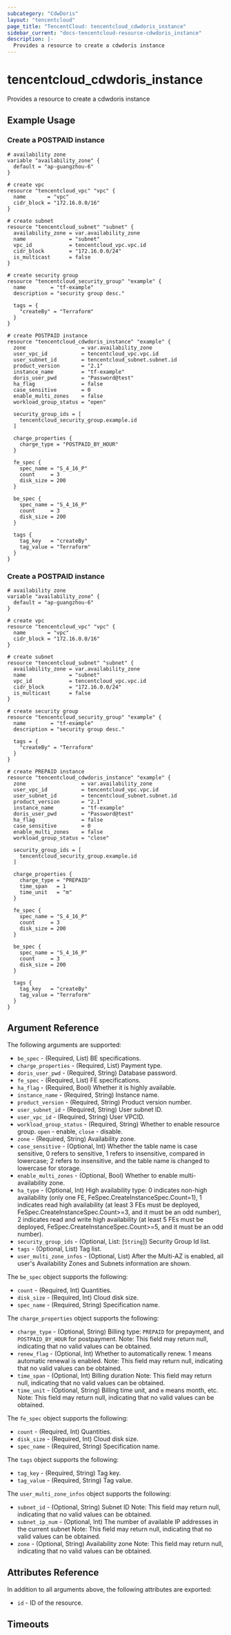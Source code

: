 ```yaml
---
subcategory: "CdwDoris"
layout: "tencentcloud"
page_title: "TencentCloud: tencentcloud_cdwdoris_instance"
sidebar_current: "docs-tencentcloud-resource-cdwdoris_instance"
description: |-
  Provides a resource to create a cdwdoris instance
---
```


# tencentcloud_cdwdoris_instance

Provides a resource to create a cdwdoris instance

## Example Usage

### Create a POSTPAID instance

```hcl
# availability zone
variable "availability_zone" {
  default = "ap-guangzhou-6"
}

# create vpc
resource "tencentcloud_vpc" "vpc" {
  name       = "vpc"
  cidr_block = "172.16.0.0/16"
}

# create subnet
resource "tencentcloud_subnet" "subnet" {
  availability_zone = var.availability_zone
  name              = "subnet"
  vpc_id            = tencentcloud_vpc.vpc.id
  cidr_block        = "172.16.0.0/24"
  is_multicast      = false
}

# create security group
resource "tencentcloud_security_group" "example" {
  name        = "tf-example"
  description = "security group desc."

  tags = {
    "createBy" = "Terraform"
  }
}

# create POSTPAID instance
resource "tencentcloud_cdwdoris_instance" "example" {
  zone                  = var.availability_zone
  user_vpc_id           = tencentcloud_vpc.vpc.id
  user_subnet_id        = tencentcloud_subnet.subnet.id
  product_version       = "2.1"
  instance_name         = "tf-example"
  doris_user_pwd        = "Password@test"
  ha_flag               = false
  case_sensitive        = 0
  enable_multi_zones    = false
  workload_group_status = "open"

  security_group_ids = [
    tencentcloud_security_group.example.id
  ]

  charge_properties {
    charge_type = "POSTPAID_BY_HOUR"
  }

  fe_spec {
    spec_name = "S_4_16_P"
    count     = 3
    disk_size = 200
  }

  be_spec {
    spec_name = "S_4_16_P"
    count     = 3
    disk_size = 200
  }

  tags {
    tag_key   = "createBy"
    tag_value = "Terraform"
  }
}
```

### Create a POSTPAID instance

```hcl
# availability zone
variable "availability_zone" {
  default = "ap-guangzhou-6"
}

# create vpc
resource "tencentcloud_vpc" "vpc" {
  name       = "vpc"
  cidr_block = "172.16.0.0/16"
}

# create subnet
resource "tencentcloud_subnet" "subnet" {
  availability_zone = var.availability_zone
  name              = "subnet"
  vpc_id            = tencentcloud_vpc.vpc.id
  cidr_block        = "172.16.0.0/24"
  is_multicast      = false
}

# create security group
resource "tencentcloud_security_group" "example" {
  name        = "tf-example"
  description = "security group desc."

  tags = {
    "createBy" = "Terraform"
  }
}

# create PREPAID instance
resource "tencentcloud_cdwdoris_instance" "example" {
  zone                  = var.availability_zone
  user_vpc_id           = tencentcloud_vpc.vpc.id
  user_subnet_id        = tencentcloud_subnet.subnet.id
  product_version       = "2.1"
  instance_name         = "tf-example"
  doris_user_pwd        = "Password@test"
  ha_flag               = false
  case_sensitive        = 0
  enable_multi_zones    = false
  workload_group_status = "close"

  security_group_ids = [
    tencentcloud_security_group.example.id
  ]

  charge_properties {
    charge_type = "PREPAID"
    time_span   = 1
    time_unit   = "m"
  }

  fe_spec {
    spec_name = "S_4_16_P"
    count     = 3
    disk_size = 200
  }

  be_spec {
    spec_name = "S_4_16_P"
    count     = 3
    disk_size = 200
  }

  tags {
    tag_key   = "createBy"
    tag_value = "Terraform"
  }
}
```

## Argument Reference

The following arguments are supported:

* `be_spec` - (Required, List) BE specifications.
* `charge_properties` - (Required, List) Payment type.
* `doris_user_pwd` - (Required, String) Database password.
* `fe_spec` - (Required, List) FE specifications.
* `ha_flag` - (Required, Bool) Whether it is highly available.
* `instance_name` - (Required, String) Instance name.
* `product_version` - (Required, String) Product version number.
* `user_subnet_id` - (Required, String) User subnet ID.
* `user_vpc_id` - (Required, String) User VPCID.
* `workload_group_status` - (Required, String) Whether to enable resource group. `open` - enable, `close` - disable.
* `zone` - (Required, String) Availability zone.
* `case_sensitive` - (Optional, Int) Whether the table name is case sensitive, 0 refers to sensitive, 1 refers to insensitive, compared in lowercase; 2 refers to insensitive, and the table name is changed to lowercase for storage.
* `enable_multi_zones` - (Optional, Bool) Whether to enable multi-availability zone.
* `ha_type` - (Optional, Int) High availability type: 0 indicates non-high availability (only one FE, FeSpec.CreateInstanceSpec.Count=1), 1 indicates read high availability (at least 3 FEs must be deployed, FeSpec.CreateInstanceSpec.Count>=3, and it must be an odd number), 2 indicates read and write high availability (at least 5 FEs must be deployed, FeSpec.CreateInstanceSpec.Count>=5, and it must be an odd number).
* `security_group_ids` - (Optional, List: [`String`]) Security Group Id list.
* `tags` - (Optional, List) Tag list.
* `user_multi_zone_infos` - (Optional, List) After the Multi-AZ is enabled, all user's Availability Zones and Subnets information are shown.

The `be_spec` object supports the following:

* `count` - (Required, Int) Quantities.
* `disk_size` - (Required, Int) Cloud disk size.
* `spec_name` - (Required, String) Specification name.

The `charge_properties` object supports the following:

* `charge_type` - (Optional, String) Billing type: `PREPAID` for prepayment, and `POSTPAID_BY_HOUR` for postpayment. Note: This field may return null, indicating that no valid values can be obtained.
* `renew_flag` - (Optional, Int) Whether to automatically renew. 1 means automatic renewal is enabled. Note: This field may return null, indicating that no valid values can be obtained.
* `time_span` - (Optional, Int) Billing duration Note: This field may return null, indicating that no valid values can be obtained.
* `time_unit` - (Optional, String) Billing time unit, and `m` means month, etc. Note: This field may return null, indicating that no valid values can be obtained.

The `fe_spec` object supports the following:

* `count` - (Required, Int) Quantities.
* `disk_size` - (Required, Int) Cloud disk size.
* `spec_name` - (Required, String) Specification name.

The `tags` object supports the following:

* `tag_key` - (Required, String) Tag key.
* `tag_value` - (Required, String) Tag value.

The `user_multi_zone_infos` object supports the following:

* `subnet_id` - (Optional, String) Subnet ID Note: This field may return null, indicating that no valid values can be obtained.
* `subnet_ip_num` - (Optional, Int) The number of available IP addresses in the current subnet Note: This field may return null, indicating that no valid values can be obtained.
* `zone` - (Optional, String) Availability zone Note: This field may return null, indicating that no valid values can be obtained.

## Attributes Reference

In addition to all arguments above, the following attributes are exported:

* `id` - ID of the resource.



## Timeouts

<no value>


